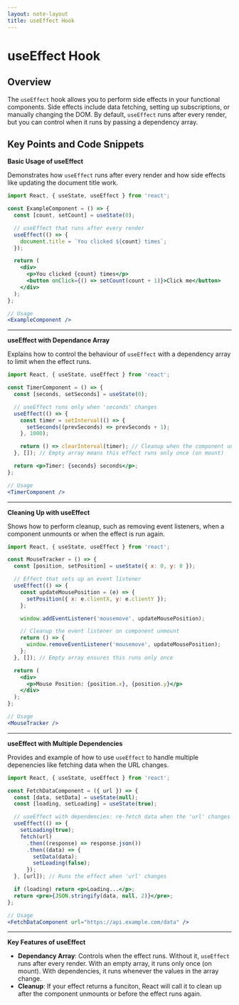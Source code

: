 ```yaml
---
layout: note-layout  
title: useEffect Hook  
---
```


# useEffect Hook

## Overview
The `useEffect` hook allows you to perform side effects in your functional components. Side effects include data fetching, setting up subscriptions, or manually changing the DOM. By default, `useEffect` runs after every render, but you can control when it runs by passing a dependency array.

## Key Points and Code Snippets

**Basic Usage of useEffect**

Demonstrates how `useEffect` runs after every render and how side effects like updating the document title work.

```jsx
import React, { useState, useEffect } from 'react';

const ExampleComponent = () => {
  const [count, setCount] = useState(0);

  // useEffect that runs after every render
  useEffect(() => {
    document.title = `You clicked ${count} times`;
  });

  return (
    <div>
      <p>You clicked {count} times</p>
      <button onClick={() => setCount(count + 1)}>Click me</button>
    </div>
  );
};

// Usage
<ExampleComponent />
```

---

**useEffect with Dependance Array**

Explains how to control the behaviour of `useEffect` with a dependency array to limit when the effect runs.

```jsx
import React, { useState, useEffect } from 'react';

const TimerComponent = () => {
  const [seconds, setSeconds] = useState(0);

  // useEffect runs only when 'seconds' changes
  useEffect(() => {
    const timer = setInterval(() => {
      setSeconds((prevSeconds) => prevSeconds + 1);
    }, 1000);

    return () => clearInterval(timer); // Cleanup when the component unmounts
  }, []); // Empty array means this effect runs only once (on mount)

  return <p>Timer: {seconds} seconds</p>;
};

// Usage
<TimerComponent />
```

---

**Cleaning Up with useEffect**

Shows how to perform cleanup, such as removing event listeners, when a component unmounts or when the effect is run again.


```jsx
import React, { useState, useEffect } from 'react';

const MouseTracker = () => {
  const [position, setPosition] = useState({ x: 0, y: 0 });

  // Effect that sets up an event listener
  useEffect(() => {
    const updateMousePosition = (e) => {
      setPosition({ x: e.clientX, y: e.clientY });
    };

    window.addEventListener('mousemove', updateMousePosition);

    // Cleanup the event listener on component unmount
    return () => {
      window.removeEventListener('mousemove', updateMousePosition);
    };
  }, []); // Empty array ensures this runs only once

  return (
    <div>
      <p>Mouse Position: {position.x}, {position.y}</p>
    </div>
  );
};

// Usage
<MouseTracker />
```

---

**useEffect with Multiple Dependencies**

Provides and example of how to use `useEffect` to handle multiple depenencies like fetching data when the URL changes.


```jsx
import React, { useState, useEffect } from 'react';

const FetchDataComponent = ({ url }) => {
  const [data, setData] = useState(null);
  const [loading, setLoading] = useState(true);

  // useEffect with dependencies: re-fetch data when the 'url' changes
  useEffect(() => {
    setLoading(true);
    fetch(url)
      .then((response) => response.json())
      .then((data) => {
        setData(data);
        setLoading(false);
      });
  }, [url]); // Runs the effect when 'url' changes

  if (loading) return <p>Loading...</p>;
  return <pre>{JSON.stringify(data, null, 2)}</pre>;
};

// Usage
<FetchDataComponent url="https://api.example.com/data" />
```

---

**Key Features of useEffect**

- **Dependancy Array**: Controls when the effect runs. Without it, `useEffect` runs after every render. With an empty array, it runs only once (on mount). With dependencies, it runs whenever the values in the array change.
- **Cleanup**: If your effect returns a funciton, React will call it to clean up after the component unmounts or before the effect runs again.

